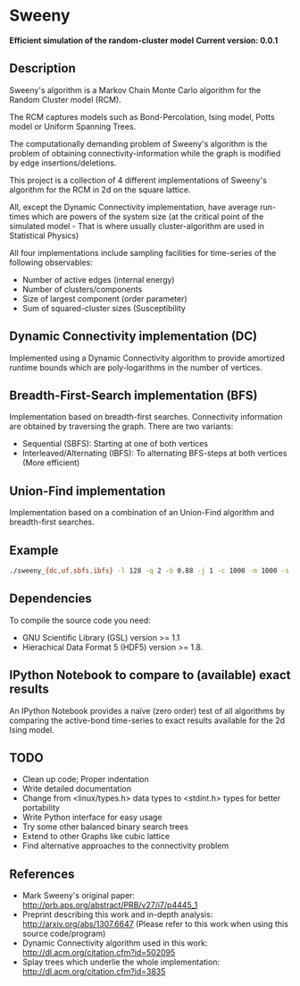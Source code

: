 # Sweeny  
**Efficient simulation of the random-cluster model**
**Current version: 0.0.1**
## Description
Sweeny's algorithm is a Markov Chain Monte Carlo algorithm for the Random Cluster model (RCM).

The RCM captures models such as Bond-Percolation, Ising model, Potts model or Uniform Spanning Trees.

The computationally demanding problem of Sweeny's algorithm is the 
problem of obtaining connectivity-information while the graph is modified by
edge insertions/deletions. 

This project is a collection of 4 different implementations of Sweeny's algorithm for the RCM
in 2d on the square lattice. 

All, except the Dynamic Connectivity implementation, have average run-times which are powers 
of the system size (at the critical point of the simulated model - That is where usually 
cluster-algorithm are used in Statistical Physics)

All four implementations include sampling facilities for time-series of the following 
observables:

* Number of active edges (internal energy)
* Number of clusters/components
* Size of largest component (order parameter)
* Sum of squared-cluster sizes (Susceptibility

## Dynamic Connectivity implementation (DC)
Implemented using a Dynamic Connectivity algorithm to provide amortized runtime bounds
which are poly-logarithms in the number of vertices. 

## Breadth-First-Search implementation (BFS)
Implementation based on breadth-first searches. Connectivity information are obtained
by traversing the graph. There are two variants: 

* Sequential (SBFS): Starting at one of both vertices
* Interleaved/Alternating (IBFS): To alternating BFS-steps at both vertices (More efficient)

## Union-Find implementation
Implementation based on a combination of an Union-Find algorithm and breadth-first searches.

## Example
```bash
./sweeny_{dc,uf,sbfs,ibfs} -l 128 -q 2 -b 0.88 -j 1 -c 1000 -m 1000 -s 14 -v
```

## Dependencies
To compile the source code you need:

* GNU Scientific Library (GSL) version >= 1.1
* Hierachical Data Format 5 (HDF5) version >= 1.8.

## IPython Notebook to compare to (available) exact results
An IPython Notebook provides a naïve (zero order) test of
all algorithms by comparing the active-bond time-series to 
exact results available for the 2d Ising model.

## TODO

* Clean up code; Proper indentation
* Write detailed documentation
* Change from <linux/types.h> data types to <stdint.h> types for better portability
* Write Python interface for easy usage
* Try some other balanced binary search trees
* Extend to other Graphs like cubic lattice
* Find alternative approaches to the connectivity problem

## References
* Mark Sweeny's original paper: http://prb.aps.org/abstract/PRB/v27/i7/p4445_1
* Preprint describing this work and in-depth analysis: http://arxiv.org/abs/1307.6647 (Please refer to this work when using this source code/program)
* Dynamic Connectivity algorithm used in this work: http://dl.acm.org/citation.cfm?id=502095
* Splay trees which underlie the whole implementation: http://dl.acm.org/citation.cfm?id=3835 
